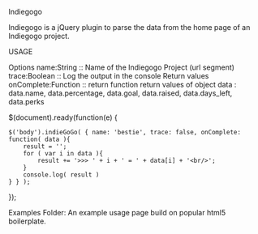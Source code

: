 Indiegogo 

Indiegogo is a jQuery plugin to parse the data from the home page of an Indiegogo project.

USAGE

Options
name:String :: Name of the Indiegogo Project (url segment)
trace:Boolean :: Log the output in the console
Return values
onComplete:Function :: return function
return values of object data : data.name, data.percentage, data.goal, data.raised, data.days_left, data.perks
									
$(document).ready(function(e) {
	
	$('body').indieGoGo( { name: 'bestie', trace: false, onComplete: function( data ){
		result = '';
		for ( var i in data ){
			result += '>>> ' + i + ' = ' + data[i] + '<br/>';
		}
		console.log( result )
	} } );

});


Examples Folder: An example usage page build on popular html5 boilerplate.
